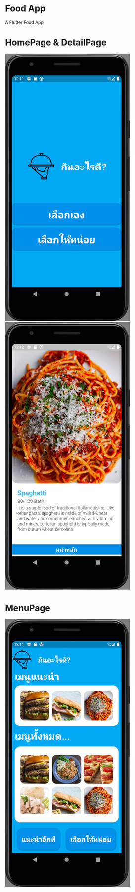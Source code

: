 # Food App
A Flutter Food App

# HomePage & DetailPage
![HomePage](https://github.com/Antonate-96/Lets-Eat/blob/master/pic/HomePage.jpg) ![DetailPage](https://github.com/Antonate-96/Lets-Eat/blob/master/pic/DetailPage.jpg)


# MenuPage
![MenuPage](https://github.com/Antonate-96/Lets-Eat/blob/master/pic/MenuPage.jpg)
